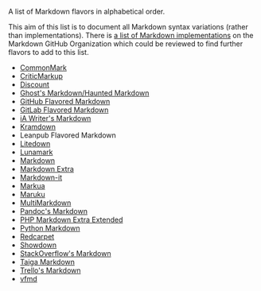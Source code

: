 A list of Markdown flavors in alphabetical order.

This aim of this list is to document all Markdown syntax variations (rather than implementations). There is [a list of Markdown implementations](https://github.com/markdown/markdown.github.com/wiki/Implementations) on the Markdown GitHub Organization which could be reviewed to find further flavors to add to this list.

- [CommonMark](http://spec.commonmark.org/)
- [CriticMarkup](http://criticmarkup.com/spec.php)
- [Discount](http://www.pell.portland.or.us/~orc/Code/discount/#Language.extensions)
- [Ghost's Markdown/Haunted Markdown](https://github.com/TryGhost/Ghost/wiki/Future-of-Markdown#features)
- [GitHub Flavored Markdown](https://help.github.com/articles/github-flavored-markdown/)
- [GitLab Flavored Markdown](https://gitlab.com/help/markdown/markdown)
- [iA Writer's Markdown](https://ia.net/writer/support/general/markdown-guide)
- [Kramdown](http://kramdown.gettalong.org/quickref.html)
- Leanpub Flavored Markdown
- [Litedown](http://s9etextformatter.readthedocs.org/Plugins/Litedown/Synopsis/)
- [Lunamark](http://jgm.github.io/lunamark/lunamark.1.html)
- [Markdown](http://daringfireball.net/projects/markdown/syntax)
- [Markdown Extra](https://michelf.ca/projects/php-markdown/extra/)
- [Markdown-it](https://github.com/markdown-it/markdown-it#syntax-extensions)
- [Markua](https://leanpub.com/markua/read)
- [Maruku](http://maruku.rubyforge.org/maruku.html)
- [MultiMarkdown](http://fletcher.github.io/MultiMarkdown-4/)
- [Pandoc's Markdown](http://pandoc.org/README.html#pandocs-markdown)
- [PHP Markdown Extra Extended](https://github.com/egil/php-markdown-extra-extended)
- [Python Markdown](http://pythonhosted.org/Markdown/extensions/)
- [Redcarpet](https://github.com/vmg/redcarpet)
- [Showdown](https://github.com/showdownjs/showdown/wiki/Known-Differences-in-Output)
- [StackOverflow's Markdown](http://stackoverflow.com/editing-help)
- [Taiga Markdown](https://taiga.io/support/taiga-markdown-syntax/)
- [Trello's Markdown](http://help.trello.com/article/821-using-markdown-in-trello)
- [vfmd](http://www.vfmd.org/vfmd-spec/syntax/)
